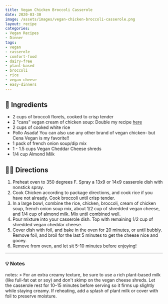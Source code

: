 ```yaml
---
title: Vegan Chicken Broccoli Casserole
date: 2020-03-30
image: /assets/images/vegan-chicken-broccoli-casserole.png
layout: recipe
categories:
- Vegan Recipes
- Dinner
tags:
- vegan
- casserole
- comfort-food
- dairy-free
- plant-based
- broccoli
- rice
- vegan-cheese
- easy-dinners
---
```


## 🧾 Ingredients

- 2 cups of broccoli florets, cooked to crisp tender
- 2 "cans" vegan cream of chicken soup: Double my recipe [here](/vegan-cream-of-chicken-soup)
- 2 cups of cooked white rice
- Pollo Asada! You can also use any other brand of vegan chicken- but Cena Vegan is my favorite!!
- 1 pack of french onion soup/dip mix
- 1 - 1.5 cups Vegan Cheddar Cheese shreds
- 1/4 cup Almond Milk

## 👩‍🍳 Directions

1. Preheat oven to 350 degrees F. Spray a 13x9 or 14x9 casserole dish with nonstick spray.
2. Cook Chicken according to package directions, and cook rice if you have not already. Cook broccoli until crisp tender.
3. In a large bowl, combine the rice, chicken, broccoli, cream of chicken soup, french onion soup mix, about 1/2 cup of shredded vegan cheese, and 1/4 cup of almond milk. Mix until combined well.
4. Pour mixture into your casserole dish. Top with remaining 1/2 cup of shredded vegan cheddar cheese. 
5. Cover dish with foil, and bake in the oven for 20 minutes, or until bubbly. Remove foil, and broil for the last 5 minutes to get the cheese nice and gooey.
6. Remove from oven, and let sit 5-10 minutes before enjoying!


---

### 💡 Notes

notes: >
  For an extra creamy texture, be sure to use a rich plant-based milk (like full-fat oat or soy) and don't skimp on the vegan cheese shreds. Let the casserole rest for 10–15 minutes before serving so it firms up slightly while staying creamy. If reheating, add a splash of plant milk or cover with foil to preserve moisture.
